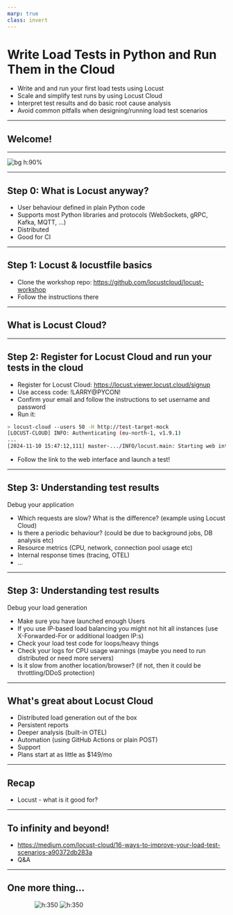 ```yaml
---
marp: true
class: invert
---
```

<!--
animate: false
header: ''
-->
# Write Load Tests in Python and Run Them in the Cloud

- Write and and run your first load tests using Locust
- Scale and simplify test runs by using Locust Cloud
- Interpret test results and do basic root cause analysis
- Avoid common pitfalls when designing/running load test scenarios

---

## Welcome!

<!-- 
I hope you're all having a good conference and that you enjoyed lunch.

Me: Maintainer of Locust & founder of Locust Technologies
My colleagues will be in the room 
-->

---
<!--
header: ''
-->
<!-- 
How many have run a load tests before
How many have used locust?
FOSS, MIT License
Downloaded 50M times, 25k stars on GitHub
-->
![bg h:90%](locust_github_page.png)

---
<!--
header: '![](logo_header.png)'
-->
## Step 0: What is Locust anyway?
<!--
complex flows like loops or conditional behaviour. 

generate test data on the fly or do any processing that would normally happen on your clients

Tests can be version controlled & diffed. Easier to collaborate

Reusing code between test cases is as simple as importing a module.
-->

* User behaviour defined in plain Python code
* Supports most Python libraries and protocols (WebSockets, gRPC, Kafka, MQTT, ...)
* Distributed
* Good for CI

---

## Step 1: Locust & locustfile basics

- Clone the workshop repo: https://github.com/locustcloud/locust-workshop
- Follow the instructions there

---

## What is Locust Cloud?



---

## Step 2: Register for Locust Cloud and run your tests in the cloud

- Register for Locust Cloud: https://locust.viewer.locust.cloud/signup
- Use access code: !LARRY@PYCON!
- Confirm your email and follow the instructions to set username and password
- Run it:

```bash
> locust-cloud --users 50 -H http://test-target-mock
[LOCUST-CLOUD] INFO: Authenticating (eu-north-1, v1.9.1)
...
[2024-11-10 15:47:12,111] master-.../INFO/locust.main: Starting web interface at https://locust.webui.locust.cloud/<your id>
```

- Follow the link to the web interface and launch a test!

---

## Step 3: Understanding test results

Debug your application

- Which requests are slow? What is the difference? (example using Locust Cloud)
- Is there a periodic behaviour? (could be due to background jobs, DB analysis etc)
- Resource metrics (CPU, network, connection pool usage etc)
- Internal response times (tracing, OTEL)
- ...

---

## Step 3: Understanding test results

Debug your load generation

- Make sure you have launched enough Users
- If you use IP-based load balancing you might not hit all instances (use X-Forwarded-For or additional loadgen IP:s)
- Check your load test code for loops/heavy things
- Check your logs for CPU usage warnings (maybe you need to run distributed or need more servers)
- Is it slow from another location/browser? (if not, then it could be throttling/DDoS protection)

---

## What's great about Locust Cloud

* Distributed load generation out of the box
* Persistent reports
* Deeper analysis (built-in OTEL)
* Automation (using GitHub Actions or plain POST)
* Support
* Plans start at as little as $149/mo

---

## Recap

* Locust - what is it good for?

---

## To infinity and beyond!

- https://medium.com/locust-cloud/16-ways-to-improve-your-load-test-scenarios-a90372db283a
- Q&A

---
<!-- excellent rubber duck -->
## One more thing...

&nbsp;&nbsp;&nbsp;&nbsp;&nbsp;&nbsp;&nbsp;&nbsp;&nbsp;&nbsp;&nbsp;&nbsp;&nbsp;&nbsp;&nbsp;&nbsp;![h:350](locust_plush_stock.png) ![h:350](locust_plush_on_screen.png)
